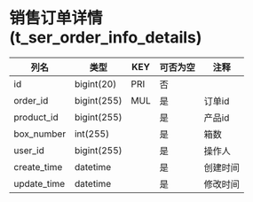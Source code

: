 # 销售订单详情(t_ser_order_info_details)
| 列名   | 类型   | KEY  | 可否为空 | 注释   |
| ---- | ---- | ---- | ---- | ---- |
|id|bigint(20)|PRI|否||
|order_id|bigint(255)|MUL|是|订单id|
|product_id|bigint(255)||是|产品id|
|box_number|int(255)||是|箱数|
|user_id|bigint(255)||是|操作人|
|create_time|datetime||是|创建时间|
|update_time|datetime||是|修改时间|
